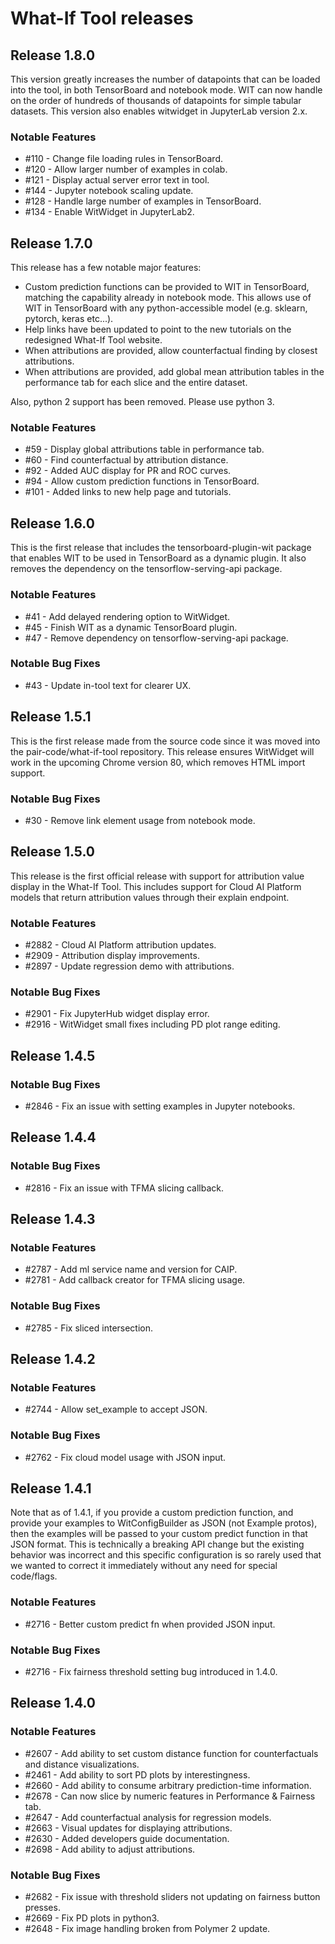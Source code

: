 # What-If Tool releases

## Release 1.8.0

This version greatly increases the number of datapoints that can be loaded into
the tool, in both TensorBoard and notebook mode. WIT can now handle on the order
of hundreds of thousands of datapoints for simple tabular datasets. This version
also enables witwidget in JupyterLab version 2.x.

### Notable Features
- #110 - Change file loading rules in TensorBoard.
- #120 - Allow larger number of examples in colab.
- #121 - Display actual server error text in tool.
- #144 - Jupyter notebook scaling update.
- #128 - Handle large number of examples in TensorBoard.
- #134 - Enable WitWidget in JupyterLab2.

## Release 1.7.0

This release has a few notable major features:
- Custom prediction functions can be provided to WIT in TensorBoard, matching
  the capability already in notebook mode. This allows use of WIT in TensorBoard
  with any python-accessible model (e.g. sklearn, pytorch, keras etc...).
- Help links have been updated to point to the new tutorials on the redesigned
  What-If Tool website.
- When attributions are provided, allow counterfactual finding by closest
  attributions.
- When attributions are provided, add global mean attribution tables in
  the performance tab for each slice and the entire dataset.

Also, python 2 support has been removed. Please use python 3.

### Notable Features
- #59 - Display global attributions table in performance tab.
- #60 - Find counterfactual by attribution distance.
- #92 - Added AUC display for PR and ROC curves.
- #94 - Allow custom prediction functions in TensorBoard.
- #101 - Added links to new help page and tutorials.

## Release 1.6.0

This is the first release that includes the tensorboard-plugin-wit package
that enables WIT to be used in TensorBoard as a dynamic plugin. It also
removes the dependency on the tensorflow-serving-api package.

### Notable Features
- #41 - Add delayed rendering option to WitWidget.
- #45 - Finish WIT as a dynamic TensorBoard plugin.
- #47 - Remove dependency on tensorflow-serving-api package.

### Notable Bug Fixes
- #43 - Update in-tool text for clearer UX.

## Release 1.5.1

This is the first release made from the source code since it was moved into
the pair-code/what-if-tool repository. This release ensures WitWidget will
work in the upcoming Chrome version 80, which removes HTML import support.

### Notable Bug Fixes
- #30 - Remove link element usage from notebook mode.

## Release 1.5.0

This release is the first official release with support for attribution
value display in the What-If Tool. This includes support for Cloud AI
Platform models that return attribution values through their explain endpoint.

### Notable Features
- #2882 - Cloud AI Platform attribution updates.
- #2909 - Attribution display improvements.
- #2897 - Update regression demo with attributions.

### Notable Bug Fixes
- #2901 - Fix JupyterHub widget display error.
- #2916 - WitWidget small fixes including PD plot range editing.

## Release 1.4.5

### Notable Bug Fixes
- #2846 - Fix an issue with setting examples in Jupyter notebooks.

## Release 1.4.4

### Notable Bug Fixes
- #2816 - Fix an issue with TFMA slicing callback.

## Release 1.4.3

### Notable Features
- #2787 - Add ml service name and version for CAIP.
- #2781 - Add callback creator for TFMA slicing usage.

### Notable Bug Fixes
- #2785 - Fix sliced intersection.

## Release 1.4.2

### Notable Features
- #2744 - Allow set_example to accept JSON.

### Notable Bug Fixes
- #2762 - Fix cloud model usage with JSON input.

## Release 1.4.1

Note that as of 1.4.1, if you provide a custom prediction function, and provide
your examples to WitConfigBuilder as JSON (not Example protos), then the
examples will be passed to your custom predict function in that JSON format.
This is technically a breaking API change but the existing behavior was
incorrect and this specific configuration is so rarely used that we wanted
to correct it immediately without any need for special code/flags.

### Notable Features
- #2716 - Better custom predict fn when provided JSON input.

### Notable Bug Fixes
- #2716 - Fix fairness threshold setting bug introduced in 1.4.0.

## Release 1.4.0

### Notable Features
- #2607 - Add ability to set custom distance function for counterfactuals and distance
  visualizations.
- #2461 - Add ability to sort PD plots by interestingness.
- #2660 - Add ability to consume arbitrary prediction-time information.
- #2678 - Can now slice by numeric features in Performance & Fairness tab.
- #2647 - Add counterfactual analysis for regression models.
- #2663 - Visual updates for displaying attributions.
- #2630 - Added developers guide documentation.
- #2698 - Add ability to adjust attributions.

### Notable Bug Fixes
- #2682 - Fix issue with threshold sliders not updating on fairness button presses.
- #2669 - Fix PD plots in python3.
- #2648 - Fix image handling broken from Polymer 2 update.
